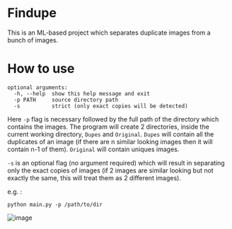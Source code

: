 # Findupe
This is an ML-based project which separates duplicate images from a bunch of images.

# How to use
```
optional arguments:
  -h, --help  show this help message and exit
  -p PATH     source directory path
  -s          strict (only exact copies will be detected)
  ```
Here `-p` flag is necessary followed by the full path of the directory which contains the images.
The program will create 2 directories, inside the current working directory, `Dupes` and `Original`. `Dupes` will contain all the duplicates of an image (if there are n similar looking images then it will contain n-1 of them). `Original` will contain uniques images.

`-s` is an optional flag (no argument required) which will result in separating only the exact copies of images (if 2 images are similar looking but not exactly the same, this will treat them as 2 different images).

e.g. :
```
python main.py -p /path/to/dir
```
![image](https://user-images.githubusercontent.com/33330452/122761114-8067c880-d2b9-11eb-8da2-0438f5ec5ced.png)

 
